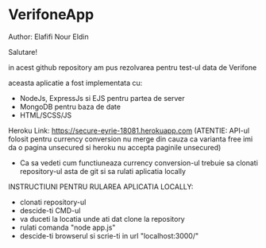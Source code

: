 # VerifoneApp

Author: Elafifi Nour Eldin

Salutare!

in acest github repository am pus rezolvarea pentru test-ul data de Verifone

aceasta aplicatie a fost implementata cu:
- NodeJs, ExpressJs si EJS pentru partea de server
- MongoDB pentru baza de date
- HTML/SCSS/JS


Heroku Link: https://secure-eyrie-18081.herokuapp.com
(ATENTIE: API-ul folosit pentru currency conversion nu merge din cauza ca varianta free imi da o pagina unsecured si heroku nu accepta paginile unsecured)

- Ca sa vedeti cum functiuneaza currency conversion-ul trebuie sa clonati repository-ul asta de git si sa rulati aplicatia locally

INSTRUCTIUNI PENTRU RULAREA APLICATIA LOCALLY:
  - clonati repository-ul
  - descide-ti CMD-ul
  - va duceti la locatia unde ati dat clone la repository
  - rulati comanda "node app.js"
  - descide-ti browserul si scrie-ti in url "localhost:3000/"
